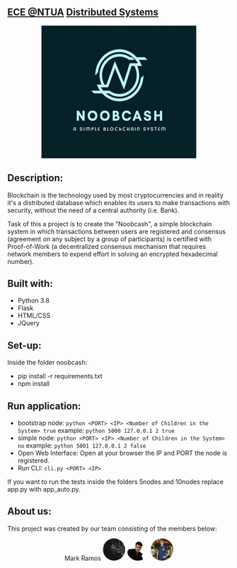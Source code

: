 ## [ECE @NTUA](https://www.ece.ntua.gr/en/undergraduate/info) [Distributed Systems](https://www.ece.ntua.gr/en/undergraduate/courses/3377)

<p align="center">
  <img src="noobcash/etc/logo.png" alt="DS's Custom Image" width="350" height="300" />
</p>

## Description: 
Blockchain is the technology used by most cryptocurrencies and in reality it's a distributed database which enables its users to make transactions with security, without the need of a central authority (i.e. Bank).

Task of this a project is to create the "Noobcash", a simple blockchain system in which transactions
between users are registered and consensus (agreement on any subject by a group of participants) is certified with Proof-of-Work (a decentralized consensus mechanism that requires network members to expend effort in solving an encrypted hexadecimal number).

## Built with:
* Python 3.8
* Flask
* HTML/CSS
* JQuery

## Set-up:
Inside the folder noobcash:
* pip install -r requirements.txt
* npm install

## Run application:
* bootstrap node: ``python <PORT> <IP> <Number of Children in the System> true``
 example: ``python 5000 127.0.0.1 2 true``
* simple node: ``python <PORT> <IP> <Number of Children in the System> no``
 example: ``python 5001 127.0.0.1 2 false``
* Open Web Interface: Open at your browser the IP and PORT the node is registered.
* Run CLI: ``cli.py <PORT> <IP>``

If you want to run the tests inside the folders 5nodes and 10nodes replace app.py with app_auto.py.

## About us:
This project was created by our team consisting of the members below:

<p align="center">
    <a> Mark Ramos <img src="/noobcash/static/mark.png" href="https://github.com/MarkRamosS" width="10%"> </a>  
    <a> <img src="/noobcash/static/vikentios.png" href="https://github.com/VikentiosVitalis" width="10%"></a>  
    <a> <img src="/noobcash/static/giannis.png" href="https://github.com/ioannislyras98" width="10%"></a>
<p>
